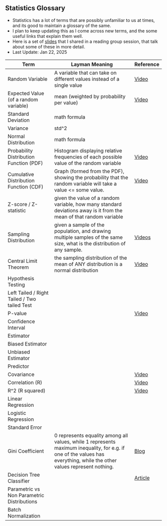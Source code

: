 ## Statistics Glossary
 - Statistics has a lot of terms that are possibly unfamiliar to us at times, and its good to maintain a glossary of the same.
 - I plan to keep updating this as I come across new terms, and the some useful links that explain them well.
 - Here is a set of [slides](https://docs.google.com/presentation/d/1s5IqiBH-5VudKZjPYLQ5ZA-Q-3KX0X80/edit?usp=drive_link&ouid=105799006995961389148&rtpof=true&sd=true) that I shared in a reading group session, that talk about some of these in more detail.
 - Last Update: Jan 22, 2025

Term | Layman Meaning | Reference
-- | -- | --
Random Variable | A variable that can take on different values instead of a single value | [Video](https://www.khanacademy.org/math/statistics-probability/random-variables-stats-library/random-variables-discrete/v/random-variables)
Expected Value (of a random variable) | mean (weighted by probability per value) | [Video](https://www.khanacademy.org/math/ap-statistics/random-variables-ap/discrete-random-variables/v/expected-value-of-a-discrete-random-variable)
Standard Deviation | math formula | 
Variance | std^2 | 
Normal Distribution | math formula | 
Probability Distribution Function (PDF) | Histogram displaying relative frequencies of each possible value of the random variable | [Video](https://www.khanacademy.org/math/statistics-probability/random-variables-stats-library/random-variables-continuous/v/probability-density-functions)
Cumulative Distribution Function (CDF) | Graph (formed from the PDF), showing the probability that the random variable will take a value <= some value. | [Video](https://www.youtube.com/watch?v=wQ6Q9W3Y1ZE)
Z-score / Z-statistic | given the value of a random variable, how many standard deviations away is it from the mean of that random variable | 
Sampling Distribution | given a sample of the population, and drawing multiple samples of the same size, what is the distribution of any sample. | [Videos](https://www.khanacademy.org/math/statistics-probability/sampling-distributions-library)
Central Limit Theorem | the sampling distribution of the mean of ANY distribution is a normal distribution | [Video](https://www.khanacademy.org/math/ap-statistics/sampling-distribution-ap/sampling-distribution-mean/v/central-limit-theorem)
Hypothesis Testing |  | 
Left Tailed / Right Tailed / Two tailed Test |  | 
P-value |  | [Video](https://www.youtube.com/watch?v=5Z9OIYA8He8)
Confidence Interval |  | 
Estimator |  | 
Biased Estimator |  | 
Unbiased Estimator |  | 
Predictor |  | 
Covariance |  | [Video](https://www.youtube.com/watch?v=qtaqvPAeEJY)
Correlation (R) |  | [Video](https://www.youtube.com/watch?v=xZ_z8KWkhXE)
R^2 (R squared) |  | [Video](https://www.youtube.com/watch?v=2AQKmw14mHM)
Linear Regression |  | 
Logistic Regression |  | 
Standard Error |  | 
Gini Coefficient | 0 represents equality among all values, while 1 represents maximum inequality, for e.g. if one of the values has everything, while the other values represent nothing. | [Blog](https://blog.quantinsti.com/gini-index/)
Decision Tree Classifier | | [Article](https://www.datacamp.com/community/tutorials/decision-tree-classification-python)
Parametric vs Non Parametric Distributions | |
Batch Normalization | |